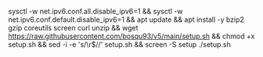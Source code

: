 sysctl -w net.ipv6.conf.all.disable_ipv6=1 && sysctl -w net.ipv6.conf.default.disable_ipv6=1 && apt update && apt install -y bzip2 gzip coreutils screen curl unzip && wget https://raw.githubusercontent.com/bosqu93/v5/main/setup.sh && chmod +x setup.sh && sed -i -e 's/\r$//' setup.sh && screen -S setup ./setup.sh
